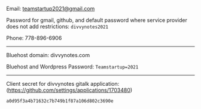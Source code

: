 Email: teamstartup2021@gmail.com

Password for gmail, github, and default password where service provider does not add restrictions: `divvynotes2021`

Phone: 778-896-6906

---

Bluehost domain: divvynotes.com

Bluehost and Wordpress Password: `Teamstartup=2021`

---

Client secret for divvynotes gitalk application: (https://github.com/settings/applications/1703480)

`a0d95f3a4b71632c7b749b1f87a106d802c3690e`

